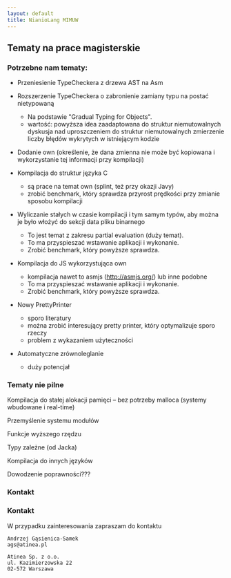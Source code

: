 ```yaml
---
layout: default
title: NianioLang MIMUW
---
```


## Tematy na prace magisterskie

### Potrzebne nam tematy:

* Przeniesienie TypeCheckera z drzewa AST na Asm
* Rozszerzenie TypeCheckera o zabronienie zamiany typu na postać
  nietypowaną
  * Na podstawie "Gradual Typing for Objects".
  * wartość: powyższa idea zaadaptowana do struktur niemutowalnych
    dyskusja nad uproszczeniem do struktur niemutowalnych
    zmierzenie liczby błędów wykrytych w istniejącym kodzie


* Dodanie own (określenie, że dana zmienna nie może być kopiowana i wykorzystanie tej informacji przy kompilacji)
* Kompilacja do struktur języka C
  * są prace na temat own (splint, też przy okazji Javy)
  * zrobić benchmark, który sprawdza przyrost prędkości przy
        zmianie sposobu kompilacji


* Wyliczanie stałych w czasie kompilacji i tym samym typów, aby można
  je było włożyć do sekcji data pliku binarnego
  * To jest temat z zakresu partial evaluation (duży temat).
  * To ma przyspieszać wstawanie aplikacji i wykonanie.
  * Zrobić benchmark, który powyższe sprawdza.

* Kompilacja do JS wykorzystująca own
  * kompilacja nawet to asmjs (http://asmjs.org/) lub inne podobne
  * To ma przyspieszać wstawanie aplikacji i wykonanie.
  * Zrobić benchmark, który powyższe sprawdza.

* Nowy PrettyPrinter
  * sporo literatury
  * można zrobić interesujący pretty printer, który optymalizuje
        sporo rzeczy
  * problem z wykazaniem użyteczności

* Automatyczne zrównoleglanie
  * duży potencjał

### Tematy nie pilne

Kompilacja do stałej alokacji pamięci – bez potrzeby malloca (systemy wbudowane i real-time)

Przemyślenie systemu modułów

Funkcje wyższego rzędzu

Typy zależne (od Jacka)

Kompilacja do innych języków

Dowodzenie poprawności???


### Kontakt

### Kontakt

W przypadku zainteresowania zapraszam do kontaktu

    Andrzej Gąsienica-Samek
    ags@atinea.pl

    Atinea Sp. z o.o.
    ul. Kazimierzowska 22
    02-572 Warszawa
